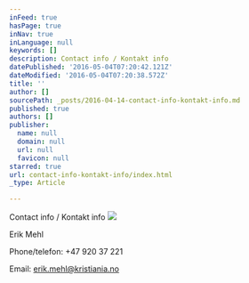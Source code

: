 ```yaml
---
inFeed: true
hasPage: true
inNav: true
inLanguage: null
keywords: []
description: Contact info / Kontakt info
datePublished: '2016-05-04T07:20:42.121Z'
dateModified: '2016-05-04T07:20:38.572Z'
title: ''
author: []
sourcePath: _posts/2016-04-14-contact-info-kontakt-info.md
published: true
authors: []
publisher:
  name: null
  domain: null
  url: null
  favicon: null
starred: true
url: contact-info-kontakt-info/index.html
_type: Article

---
```

Contact info / Kontakt info
![](https://the-grid-user-content.s3-us-west-2.amazonaws.com/8b61788f-a272-4772-90b8-1ce1d758014e.jpg)

Erik Mehl

Phone/telefon: +47 920 37 221

Email: erik.mehl@kristiania.no